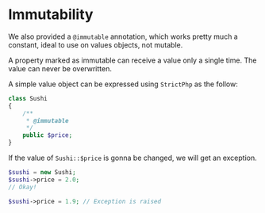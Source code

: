 # Immutability

We also provided a `@immutable` annotation, which works pretty much a constant, ideal to use on values objects, not mutable.

A property marked as immutable can receive a value only a single time. The value can never be overwritten.

A simple value object can be expressed using `StrictPhp` as the follow:

```php
class Sushi
{
    /**
     * @immutable
     */
    public $price;
}
```

If the value of `Sushi::$price` is gonna be changed, we will get an exception.

```php
$sushi = new Sushi;
$sushi->price = 2.0;
// Okay!

$sushi->price = 1.9; // Exception is raised

```
